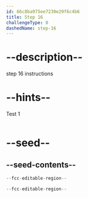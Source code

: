 ```yaml
---
id: 66c8ba975ee7230e29f6c4b6
title: Step 16
challengeType: 0
dashedName: step-16
---
```


# --description--

step 16 instructions

# --hints--

Test 1

```js

```

# --seed--

## --seed-contents--

```js
--fcc-editable-region--

--fcc-editable-region--
```
